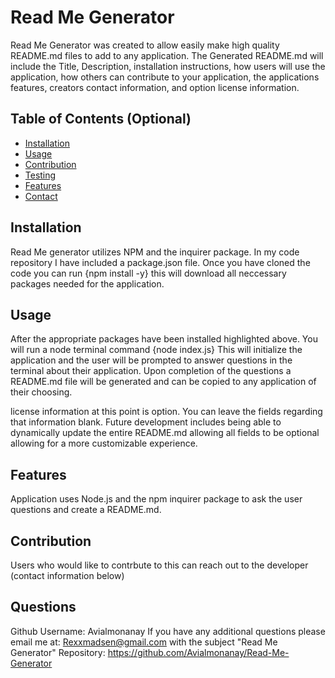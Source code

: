 # Read Me Generator        
Read Me Generator was created to allow easily make high quality README.md files to add to any application. The Generated README.md will include the Title, Description, installation instructions, how users will use the application, how others can contribute to your application, the applications features, creators contact information, and option license information.


## Table of Contents (Optional)

- [Installation](#installation)
- [Usage](#usage)
- [Contribution](#contribution)
- [Testing](#testing)
- [Features](#features)
- [Contact](#questions)



## Installation
Read Me generator utilizes NPM and the inquirer package. In my code repository I have included a package.json file. Once you have cloned the code you can run {npm install -y} this will download all neccessary packages needed for the application.

## Usage
After the appropriate packages have been installed highlighted above. You will run a node terminal command {node index.js} This will initialize the application and the user will be prompted to answer questions in the terminal about their application. Upon completion of the questions a README.md file will be generated and can be copied to any application of their choosing.

license information at this point is option. You can leave the fields regarding that information blank. Future development includes being able to dynamically update the entire README.md allowing all fields to be optional allowing for a more customizable experience.

## Features
Application uses Node.js and the npm inquirer package to ask the user questions and create a README.md.

## Contribution
Users who would like to contrbute to this can reach out to the developer (contact information below)

## Questions
Github Username: Avialmonanay
If you have any additional questions please email me at: Rexxmadsen@gmail.com with the subject "Read Me Generator"
Repository: https://github.com/Avialmonanay/Read-Me-Generator


